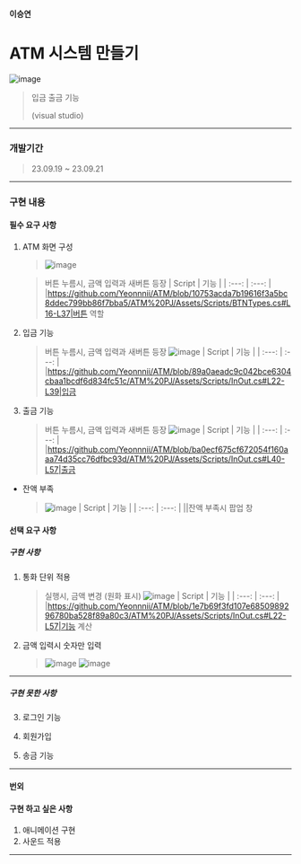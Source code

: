 #### 이승연


# ATM 시스템 만들기


![image](https://github.com/Yeonnnii/ATM/assets/141755349/b11f551d-f2bb-4df9-b2a2-49114c6ee7d4)

> 입금 출금 기능
> 
>  (visual studio)


---


### 개발기간
> 23.09.19 ~ 23.09.21


---


### 구현 내용


#### 필수 요구 사항

1. ATM 화면 구성

   > ![image](https://github.com/Yeonnnii/ATM/assets/141755349/b39e8bc0-cca3-4fb4-a028-894f45286df8)

   > 버튼 누름시, 금액 입력과 새버튼 등장
   > | Script | 기능 |
   > | :---: | :---: |
   > |https://github.com/Yeonnnii/ATM/blob/10753acda7b19616f3a5bc8ddec799bb86f7bba5/ATM%20PJ/Assets/Scripts/BTNTypes.cs#L16-L37|버튼 역할


2. 입금 기능
   > 버튼 누름시, 금액 입력과 새버튼 등장
   > ![image](https://github.com/Yeonnnii/ATM/assets/141755349/7cd55117-590b-4895-be60-966d23928ef4)
   > | Script | 기능 |
   > | :---: | :---: |
   > |https://github.com/Yeonnnii/ATM/blob/89a0aeadc9c042bce6304cbaa1bcdf6d834fc51c/ATM%20PJ/Assets/Scripts/InOut.cs#L22-L39|입금


3. 출금 기능
   > 버튼 누름시, 금액 입력과 새버튼 등장
   > ![image](https://github.com/Yeonnnii/ATM/assets/141755349/25196640-4d34-4324-82b1-69f1353e4a7a)
   > | Script | 기능 |
   > | :---: | :---: |
   > |https://github.com/Yeonnnii/ATM/blob/ba0ecf675cf672054f160aaa74d35cc76dfbc93d/ATM%20PJ/Assets/Scripts/InOut.cs#L40-L57|출금


- 잔액 부족
   > ![image](https://github.com/Yeonnnii/ATM/assets/141755349/b68df357-6e59-4a63-a68b-4c35c1df8034)
   > | Script | 기능 |
   > | :---: | :---: |
   > ||잔액 부족시 팝업 창

#### 선택 요구 사항

##### 구현 사항
1. 통화 단위 적용
   > 실행시, 금액 변경 (원화 표시)
   > ![image](https://github.com/Yeonnnii/ATM/assets/141755349/7cd55117-590b-4895-be60-966d23928ef4)
   > | Script | 기능 |
   > | :---: | :---: |
   > |https://github.com/Yeonnnii/ATM/blob/1e7b69f3fd107e6850989296780ba528f89a80c3/ATM%20PJ/Assets/Scripts/InOut.cs#L22-L57|기능 계산

2. 금액 입력시 숫자만 입력
   > ![image](https://github.com/Yeonnnii/ATM/assets/141755349/f69d0356-062c-4dc7-ab56-cb823718620c)
   > ![image](https://github.com/Yeonnnii/ATM/assets/141755349/5f42b285-6615-48f8-ac4b-f1e42b56a04f)


---
##### 구현 못한 사항

3. 로그인 기능


4. 회원가입


5. 송금 기능


---
#### 번외
#### 구현 하고 싶은 사항
1. 애니메이션 구현
2. 사운드 적용
---



